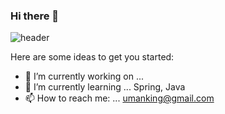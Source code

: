 ### Hi there 👋
![header](https://capsule-render.vercel.app/api?type=wave&color=auto&height=300&section=header&text=안녕%20render&fontSize=90)

Here are some ideas to get you started:

- 🔭 I’m currently working on ... 
- 🌱 I’m currently learning ... Spring, Java
- 📫 How to reach me: ... umanking@gmail.com


